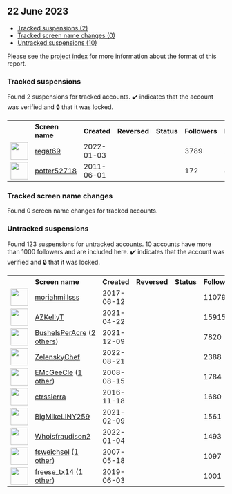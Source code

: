 ## 22 June 2023

* [Tracked suspensions (2)](#tracked-suspensions)
* [Tracked screen name changes (0)](#tracked-screen-name-changes)
* [Untracked suspensions (10)](#untracked-suspensions)

Please see the [project index](https://github.com/travisbrown/twitter-watch) for more information about the format of this report.

### Tracked suspensions

Found 2 suspensions for tracked accounts.
  ✔️ indicates that the account was verified and 🔒 that it was locked.

<table>
    <tr>
        <th></th>
        <th align="left">Screen name</th>
        <th align="left">Created</th>
        <th align="left">Reversed</th>
        <th align="left">Status</th>
        <th align="left">Followers</th>
        <th align="left">Ranking</th></tr>
    </tr>
        <tr>
            <td><a href="https://twitter.com/intent/user?user_id=1477854151539245057">
                <img src="https://pbs.twimg.com/profile_images/1477854369345245185/qP3wBbTR_normal.jpg" width="40px" height="40px" align="center"/></a>
            </td>
            <td>
                <a href="https://twitter.com/regat69">regat69</a></td>
            <td>2022-01-03</td>
            <td></td>
            <td align="center"></td>
            <td>3789</td>
            <td>28635</td>
        </tr>
        <tr>
            <td><a href="https://twitter.com/intent/user?user_id=309010568">
                <img src="https://pbs.twimg.com/profile_images/1653808547/dyrdek_normal.jpg" width="40px" height="40px" align="center"/></a>
            </td>
            <td>
                <a href="https://twitter.com/potter52718">potter52718</a></td>
            <td>2011-06-01</td>
            <td></td>
            <td align="center"></td>
            <td>172</td>
            <td>80283</td>
        </tr></table>

### Tracked screen name changes

Found 0 screen name changes for tracked accounts.

### Untracked suspensions

Found 123 suspensions for untracked accounts.
10 accounts have more than 1000 followers and are included here.
  ✔️ indicates that the account was verified and 🔒 that it was locked.

<table>
    <tr>
        <th></th>
        <th align="left">Screen name</th>
        <th align="left">Created</th>
        <th align="left">Reversed</th>
        <th align="left">Status</th>
        <th align="left">Followers</th>
    </tr>
        <tr>
            <td><a href="https://twitter.com/intent/user?user_id=874320506790563840">
                <img src="https://pbs.twimg.com/profile_images/1182669656844374017/cev5Hg1d_normal.jpg" width="40px" height="40px" align="center"/></a>
            </td>
            <td>
                <a href="https://twitter.com/moriahmillsss">moriahmillsss</a></td>
            <td>2017-06-12</td>
            <td></td>
            <td align="center"></td>
            <td>1107933</td>
        </tr>
        <tr>
            <td><a href="https://twitter.com/intent/user?user_id=1385062593648218123">
                <img src="https://pbs.twimg.com/profile_images/1595424593551929344/xRSziujK_normal.jpg" width="40px" height="40px" align="center"/></a>
            </td>
            <td>
                <a href="https://twitter.com/AZKellyT">AZKellyT</a></td>
            <td>2021-04-22</td>
            <td></td>
            <td align="center"></td>
            <td>15915</td>
        </tr>
        <tr>
            <td><a href="https://twitter.com/intent/user?user_id=1468783099160846338">
                <img src="https://pbs.twimg.com/profile_images/1557617088927174657/PBXITZxc_normal.jpg" width="40px" height="40px" align="center"/></a>
            </td>
            <td>
                <a href="https://twitter.com/BushelsPerAcre">BushelsPerAcre</a>&nbsp;(<a href="https://api.memory.lol/v1/tw/id/1468783099160846338">2 others</a>)&nbsp;</td>
            <td>2021-12-09</td>
            <td></td>
            <td align="center"></td>
            <td>7820</td>
        </tr>
        <tr>
            <td><a href="https://twitter.com/intent/user?user_id=1561447149233213441">
                <img src="https://pbs.twimg.com/profile_images/1588711460963745792/9uYxYIUy_normal.jpg" width="40px" height="40px" align="center"/></a>
            </td>
            <td>
                <a href="https://twitter.com/ZelenskyChef">ZelenskyChef</a></td>
            <td>2022-08-21</td>
            <td></td>
            <td align="center"></td>
            <td>2388</td>
        </tr>
        <tr>
            <td><a href="https://twitter.com/intent/user?user_id=15863828">
                <img src="https://pbs.twimg.com/profile_images/1552647487424548864/xglRbiqf_normal.jpg" width="40px" height="40px" align="center"/></a>
            </td>
            <td>
                <a href="https://twitter.com/EMcGeeCle">EMcGeeCle</a>&nbsp;(<a href="https://api.memory.lol/v1/tw/id/15863828">1 other</a>)&nbsp;</td>
            <td>2008-08-15</td>
            <td></td>
            <td align="center"></td>
            <td>1784</td>
        </tr>
        <tr>
            <td><a href="https://twitter.com/intent/user?user_id=799660594278387714">
                <img src="https://pbs.twimg.com/profile_images/1487633916022382599/wu5ta2h-_normal.jpg" width="40px" height="40px" align="center"/></a>
            </td>
            <td>
                <a href="https://twitter.com/ctrssierra">ctrssierra</a></td>
            <td>2016-11-18</td>
            <td></td>
            <td align="center"></td>
            <td>1680</td>
        </tr>
        <tr>
            <td><a href="https://twitter.com/intent/user?user_id=1358990784993898498">
                <img src="https://pbs.twimg.com/profile_images/1586013680206053382/7PjFuTUu_normal.jpg" width="40px" height="40px" align="center"/></a>
            </td>
            <td>
                <a href="https://twitter.com/BigMikeLINY259">BigMikeLINY259</a></td>
            <td>2021-02-09</td>
            <td></td>
            <td align="center"></td>
            <td>1561</td>
        </tr>
        <tr>
            <td><a href="https://twitter.com/intent/user?user_id=1478408991260692488">
                <img src="https://pbs.twimg.com/profile_images/1594163267546583042/toQJEvxI_normal.jpg" width="40px" height="40px" align="center"/></a>
            </td>
            <td>
                <a href="https://twitter.com/Whoisfraudison2">Whoisfraudison2</a></td>
            <td>2022-01-04</td>
            <td></td>
            <td align="center"></td>
            <td>1493</td>
        </tr>
        <tr>
            <td><a href="https://twitter.com/intent/user?user_id=6137052">
                <img src="https://pbs.twimg.com/profile_images/1524104468589158402/XKm6JFeX_normal.jpg" width="40px" height="40px" align="center"/></a>
            </td>
            <td>
                <a href="https://twitter.com/fsweichsel">fsweichsel</a>&nbsp;(<a href="https://api.memory.lol/v1/tw/id/6137052">1 other</a>)&nbsp;</td>
            <td>2007-05-18</td>
            <td></td>
            <td align="center"></td>
            <td>1097</td>
        </tr>
        <tr>
            <td><a href="https://twitter.com/intent/user?user_id=1135690190410985473">
                <img src="https://pbs.twimg.com/profile_images/1552131200432611330/OjmDJckw_normal.jpg" width="40px" height="40px" align="center"/></a>
            </td>
            <td>
                <a href="https://twitter.com/freese_tx14">freese_tx14</a>&nbsp;(<a href="https://api.memory.lol/v1/tw/id/1135690190410985473">1 other</a>)&nbsp;</td>
            <td>2019-06-03</td>
            <td></td>
            <td align="center"></td>
            <td>1001</td>
        </tr></table>
